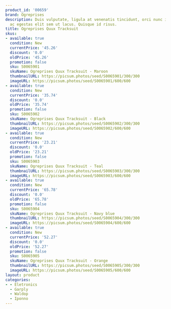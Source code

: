 ```yaml
---
product_id: '00659'
brand: Ogreprises
description: Duis vulputate, ligula at venenatis tincidunt, orci nunc interdum leo,
  ac egestas elit sem ut lacus. Quisque id risus.
title: Ogreprises Quux Tracksuit
skus:
- available: true
  condition: New
  currentPrice: '45.26'
  discount: '0.0'
  oldPrice: '45.26'
  promotion: false
  sku: S0065901
  skuName: Ogreprises Quux Tracksuit - Maroon
  thumbnailURL: https://picsum.photos/seed/S0065901/300/300
  imageURL: https://picsum.photos/seed/S0065901/600/600
- available: true
  condition: New
  currentPrice: '35.74'
  discount: '0.0'
  oldPrice: '35.74'
  promotion: false
  sku: S0065902
  skuName: Ogreprises Quux Tracksuit - Black
  thumbnailURL: https://picsum.photos/seed/S0065902/300/300
  imageURL: https://picsum.photos/seed/S0065902/600/600
- available: true
  condition: New
  currentPrice: '23.21'
  discount: '0.0'
  oldPrice: '23.21'
  promotion: false
  sku: S0065903
  skuName: Ogreprises Quux Tracksuit - Teal
  thumbnailURL: https://picsum.photos/seed/S0065903/300/300
  imageURL: https://picsum.photos/seed/S0065903/600/600
- available: true
  condition: New
  currentPrice: '65.78'
  discount: '0.0'
  oldPrice: '65.78'
  promotion: false
  sku: S0065904
  skuName: Ogreprises Quux Tracksuit - Navy blue
  thumbnailURL: https://picsum.photos/seed/S0065904/300/300
  imageURL: https://picsum.photos/seed/S0065904/600/600
- available: true
  condition: New
  currentPrice: '52.27'
  discount: '0.0'
  oldPrice: '52.27'
  promotion: false
  sku: S0065905
  skuName: Ogreprises Quux Tracksuit - Orange
  thumbnailURL: https://picsum.photos/seed/S0065905/300/300
  imageURL: https://picsum.photos/seed/S0065905/600/600
layout: product
categories:
- - Eletronics
  - Garply
  - Waldop
  - Iponno
---
```

